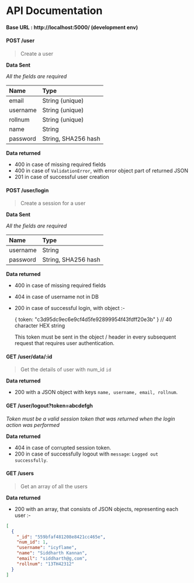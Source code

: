 # API Documentation

#### Base URL : http://localhost:5000/ (development env)

#### POST /user

> Create a user

**Data Sent**

_All the fields are required_

| Name | Type |
| :------------- | :------------- |
| email | String (unique) |
| username | String (unique) |
| rollnum | String (unique) |
| name | String |
| password | String, SHA256 hash |

**Data returned**

- 400 in case of missing required fields
- 400 in case of `ValidationError`, with error object part of returned JSON
- 201 in case of successful user creation

#### POST /user/login

> Create a session for a user

**Data Sent**

_All the fields are required_

| Name | Type |
| :------------- | :------------- |
| username | String |
| password | String, SHA256 hash |

**Data returned**

- 400 in case of missing required fields
- 404 in case of username not in DB
- 200 in case of successful login, with object :-

    { token: "c3d95dc9ec6e9cf4d5fe92899954f43fdff20e3b" } // 40 character HEX string

    This token must be sent in the object / header in every subsequent request
    that requires user authentication.

#### GET /user/data/:id

> Get the details of user with num_id `id`

**Data returned**

- 200 with a JSON object with keys `name, username, email, rollnum`.

#### GET /user/logout?token=abcdefgh

_Token must be a valid session token that was returned when
the login action was performed_

**Data returned**

- 404 in case of corrupted session token.
- 200 in case of successfully logout with `message`: `Logged out successfully`.

#### GET /users

> Get an array of all the users

**Data returned**

- 200 with an array, that consists of JSON objects, representing each user :-

```json
[
  {
    "_id": "559bfaf481208e8421cc465e",
    "num_id": 1,
    "username": "icyflame",
    "name": "Siddharth Kannan",
    "email": "siddharth@g,com",
    "rollnum": "13TH42312"
  }
]
```
